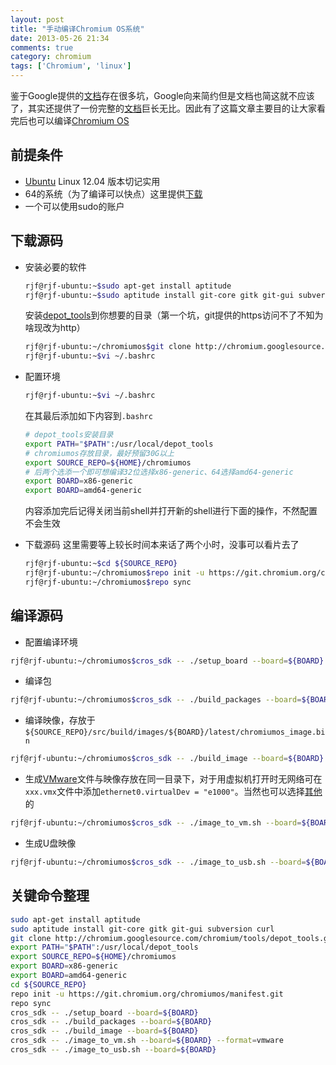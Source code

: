 ```yaml
---
layout: post
title: "手动编译Chromium OS系统"
date: 2013-05-26 21:34
comments: true
category: chromium
tags: ['Chromium', 'linux']
---
```


鉴于Google提供的[文档](http://www.chromium.org/chromium-os/quick-start-guide)存在很多坑，Google向来简约但是文档也简这就不应该了，其实还提供了一份完整的[文档](http://www.chromium.org/chromium-os/developer-guide)巨长无比。因此有了这篇文章主要目的让大家看完后也可以编译[Chromium OS](http://zh.wikipedia.org/zh/Chromium_OS)
## 前提条件

 - [Ubuntu](http://www.ubuntu.com/) Linux 12.04 版本切记实用
 - 64的系统（为了编译可以快点）这里提供[下载](http://releases.ubuntu.com/12.04/ubuntu-12.04.2-desktop-amd64.iso)
 - 一个可以使用sudo的账户

## 下载源码

 - 安装必要的软件

	``` bash
	rjf@rjf-ubuntu:~$sudo apt-get install aptitude
	rjf@rjf-ubuntu:~$sudo aptitude install git-core gitk git-gui subversion curl
	```
	安装[depot_tools](http://dev.chromium.org/developers/how-tos/install-depot-tools)到你想要的目录（第一个坑，git提供的https访问不了不知为啥现改为http）

	``` bash
	rjf@rjf-ubuntu:~/chromiumos$git clone http://chromium.googlesource.com/chromium/tools/depot_tools.git
	rjf@rjf-ubuntu:~$vi ~/.bashrc
	```
 - 配置环境

	``` bash
	rjf@rjf-ubuntu:~$vi ~/.bashrc
	```
	在其最后添加如下内容到`.bashrc`

	``` bash
	# depot_tools安装目录
	export PATH="$PATH":/usr/local/depot_tools
	# chromiumos存放目录，最好预留30G以上
	export SOURCE_REPO=${HOME}/chromiumos
	# 后两个选添一个即可想编译32位选择x86-generic、64选择amd64-generic
	export BOARD=x86-generic
	export BOARD=amd64-generic
	```
	内容添加完后记得关闭当前shell并打开新的shell进行下面的操作，不然配置不会生效

 - 下载源码
	这里需要等上较长时间本来话了两个小时，没事可以看片去了

	``` bash
	rjf@rjf-ubuntu:~$cd ${SOURCE_REPO}
	rjf@rjf-ubuntu:~/chromiumos$repo init -u https://git.chromium.org/chromiumos/manifest.git
	rjf@rjf-ubuntu:~/chromiumos$repo sync
	```

## 编译源码

 - 配置编译环境

``` bash
rjf@rjf-ubuntu:~/chromiumos$cros_sdk -- ./setup_board --board=${BOARD}
```

 - 编译包

``` bash
rjf@rjf-ubuntu:~/chromiumos$cros_sdk -- ./build_packages --board=${BOARD}
```

 - 编译映像，存放于`${SOURCE_REPO}/src/build/images/${BOARD}/latest/chromiumos_image.bin`

``` bash
rjf@rjf-ubuntu:~/chromiumos$cros_sdk -- ./build_image --board=${BOARD}
```

 - 生成[VMware](http://www.vmware.com/)文件与映像存放在同一目录下，对于用虚拟机打开时无网络可在`xxx.vmx`文件中添加`ethernet0.virtualDev = "e1000"`。当然也可以选择[其他](http://www.chromium.org/chromium-os/developer-guide#TOC-Building-an-image-to-run-in-a-virtu)的

``` bash
rjf@rjf-ubuntu:~/chromiumos$cros_sdk -- ./image_to_vm.sh --board=${BOARD} --format=vmware
```

 - 生成U盘映像

``` bash
rjf@rjf-ubuntu:~/chromiumos$cros_sdk -- ./image_to_usb.sh --board=${BOARD}
```

## 关键命令整理

``` bash
sudo apt-get install aptitude
sudo aptitude install git-core gitk git-gui subversion curl
git clone http://chromium.googlesource.com/chromium/tools/depot_tools.git
export PATH="$PATH":/usr/local/depot_tools
export SOURCE_REPO=${HOME}/chromiumos
export BOARD=x86-generic
export BOARD=amd64-generic
cd ${SOURCE_REPO}
repo init -u https://git.chromium.org/chromiumos/manifest.git
repo sync
cros_sdk -- ./setup_board --board=${BOARD}
cros_sdk -- ./build_packages --board=${BOARD}
cros_sdk -- ./build_image --board=${BOARD}
cros_sdk -- ./image_to_vm.sh --board=${BOARD} --format=vmware
cros_sdk -- ./image_to_usb.sh --board=${BOARD}
```